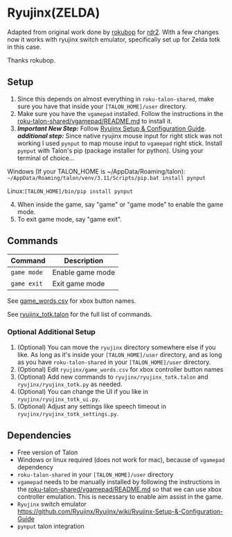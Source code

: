 # Ryujinx(ZELDA)
Adapted from original work done by [rokubop](https://github.com/rokubop/roku-talon-shared) for [rdr2](https://github.com/rokubop/roku-talon-shared/tree/main/roku_games/rdr2). With a few changes now it works with ryujinx switch emulator, specifically set up for Zelda totk in this case.

Thanks rokubop.

## Setup
1. Since this depends on almost everything in `roku-talon-shared`, make sure you have that inside your `[TALON_HOME]/user` directory.
2. Make sure you have the `vgamepad` installed. Follow the instructions in the [roku-talon-shared/vgamepad/README.md](https://github.com/rokubop/roku-talon-shared/tree/main/vgamepad/) to install it.
3. ***Important New Step:*** Follow [Ryujinx Setup & Configuration Guide](https://github.com/Ryujinx/Ryujinx/wiki/Ryujinx-Setup-&-Configuration-Guide).
***additional step:*** Since native ryujinx mouse input for right stick was not working I used `pynput` to map mouse input to `vgamepad` right stick. Install `pynput` with Talon's pip (package installer for python). Using your terminal of choice...

Windows (If your TALON_HOME is ~/AppData/Roaming/talon):
`~/AppData/Roaming/talon/venv/3.11/Scripts/pip.bat install pynput`

Linux:`[TALON_HOME]/bin/pip install pynput`

4. When inside the game, say "game" or "game mode" to enable the game mode.
5. To exit game mode, say "game exit".

## Commands
| Command | Description |
| --- | --- |
| `game mode` | Enable game mode |
| `game exit` | Exit  game mode |

See [game_words.csv](game_words.csv) for xbox button names.

See [ryujinx_totk.talon](ryujinx_totk.talon) for the full list of commands.

### Optional Additional Setup
1. (Optional) You can move the `ryujinx` directory somewhere else if you like. As long as it's inside your `[TALON_HOME]/user` directory, and as long as you have `roku-talon-shared` in your `[TALON_HOME]/user` directory.
2. (Optional) Edit `ryujinx/game_words.csv` for xbox controller button names
3. (Optional) Add new commands to `ryujinx/ryujinx_totk.talon` and `ryujinx/ryujinx_totk.py` as needed.
4. (Optional) You can change the UI if you like in `ryujinx/ryujinx_totk_ui.py`.
5. (Optional) Adjust any settings like speech timeout in `ryujinx/ryujinx_totk_settings.py`.

## Dependencies

- Free version of Talon
- Windows or linux required (does not work for mac), because of `vgamepad` dependency
- `roku-talon-shared` in your `[TALON_HOME]/user` directory
- `vgamepad` needs to be manually installed by following the instructions in the [roku-talon-shared/vgamepad/README.md](https://github.com/rokubop/roku-talon-shared/tree/main/vgamepad/) so that we can use xbox controller emulation. This is necessary to enable aim assist in the game.
- `Ryujinx` switch emulator https://github.com/Ryujinx/Ryujinx/wiki/Ryujinx-Setup-&-Configuration-Guide
- `pynput` talon integration 